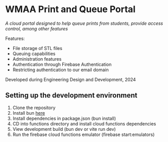 # WMAA Print and Queue Portal
*A cloud portal designed to help queue prints from students, provide access control, among other features*
  
Features:
- File storage of STL files
- Queuing capabilities
- Administration features
- Authentication through Firebase Authentication
- Restricting authentication to our email domain
  
Developed during Engineering Design and Development, 2024

## Setting up the development environment
1. Clone the repository
2. Install bun [here](https://bun.sh)
3. Install dependencies in package.json (bun install)
4. CD into functions directory and install cloud functions dependencies
5. View development build (bun dev or vite run dev)
6. Run the firebase cloud functions emulator (firebase start:emulators)
